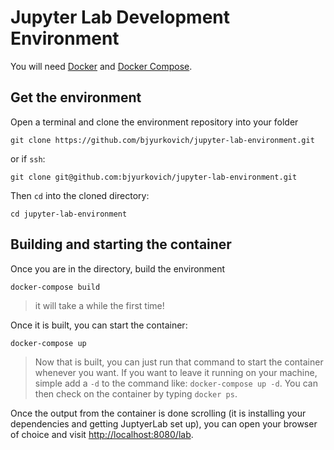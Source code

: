 # Jupyter Lab Development Environment

You will need [Docker](https://docs.docker.com/get-docker/) and [Docker Compose](https://docs.docker.com/compose/install/).

## Get the environment

Open a terminal and clone the environment repository into your folder

```
git clone https://github.com/bjyurkovich/jupyter-lab-environment.git
```

or if `ssh`:

```
git clone git@github.com:bjyurkovich/jupyter-lab-environment.git
```

Then `cd` into the cloned directory:

```
cd jupyter-lab-environment
```

## Building and starting the container

Once you are in the directory, build the environment

```
docker-compose build
```

> it will take a while the first time!

Once it is built, you can start the container:

```
docker-compose up
```

> Now that is built, you can just run that command to start the container whenever you want. If you want to leave it running on your machine, simple add a `-d` to the command like: `docker-compose up -d`. You can then check on the container by typing `docker ps`.

Once the output from the container is done scrolling (it is installing your dependencies and getting JuptyerLab set up), you can open your browser of choice and visit [http://localhost:8080/lab](http://localhost:8080/lab).
